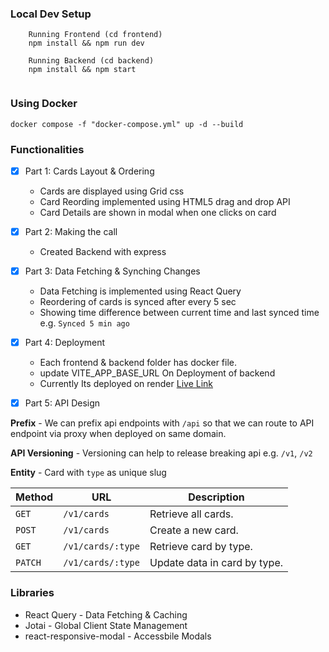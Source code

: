 

### Local Dev Setup 
```
    Running Frontend (cd frontend)
    npm install && npm run dev

    Running Backend (cd backend)
    npm install && npm start


```

### Using Docker

```
docker compose -f "docker-compose.yml" up -d --build 

```


###  Functionalities 
- [x] Part 1: Cards Layout & Ordering 
    - Cards are displayed using Grid css
    - Card Reording implemented using HTML5 drag and drop API  
    - Card Details are shown in modal when one clicks on card

- [x] Part 2: Making the call
    - Created Backend with express

- [x] Part 3: Data Fetching & Synching Changes
    - Data Fetching is implemented using React Query 
    - Reordering of cards is synced after every 5 sec
    - Showing time difference between current time and last synced time e.g. `Synced 5 min ago`

- [x] Part 4: Deployment
    - Each frontend & backend folder has docker file. 
    - update VITE_APP_BASE_URL On Deployment of backend   
    - Currently Its deployed on render [Live Link](https://zania-test-challenge.onrender.com/)

- [x] Part 5: API Design


 **Prefix** - We can prefix api endpoints with `/api` so that we can route to API endpoint via proxy when deployed on same domain.

 **API Versioning** -  Versioning can help to release breaking api  e.g. `/v1`, `/v2` 

 **Entity** - Card with `type` as unique slug 



 | Method   | URL                                      | Description                              
| -------- | ---------------------------------------- | ----------------------------------------
| `GET`    | `/v1/cards`                               | Retrieve all cards.                     |
| `POST`   | `/v1/cards`                             | Create a new card.                        |  
| `GET`    | `/v1/cards/:type`                       | Retrieve card by type.                    |
| `PATCH`  | `/v1/cards/:type`                       | Update data in card by type.              |




### Libraries
- React Query - Data Fetching & Caching
- Jotai - Global Client State Management
- react-responsive-modal - Accessbile Modals

